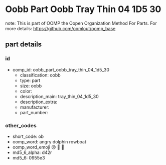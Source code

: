 # Oobb Part Oobb Tray Thin 04 1D5 30  

note: This is part of OOMP the Oopen Organization Method For Parts. For more details: https://github.com/oomlout/oomp_base

##  part details





### id
* oomp_id: oobb_part_oobb_tray_thin_04_1d5_30
  * classification: oobb
  * type: part
  * size: oobb
  * color: 
  * description_main: tray_thin_04_1d5_30
  * description_extra: 
  * manufacturer: 
  * part_number: 

### other_codes
* short_code: ob
* oomp_word: angry dolphin rowboat
* oomp_word_emoji :angry: :dolphin: :rowboat:
* md5_6_alpha: d42r
* md5_6: 0955e3